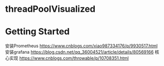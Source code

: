 # threadPoolVisualized
# Getting Started
安装Prometheus
https://www.cnblogs.com/xiao987334176/p/9930517.html
安装grafana
https://blog.csdn.net/qq_36004521/article/details/80569166
核心实现
https://www.cnblogs.com/throwable/p/10708351.html
